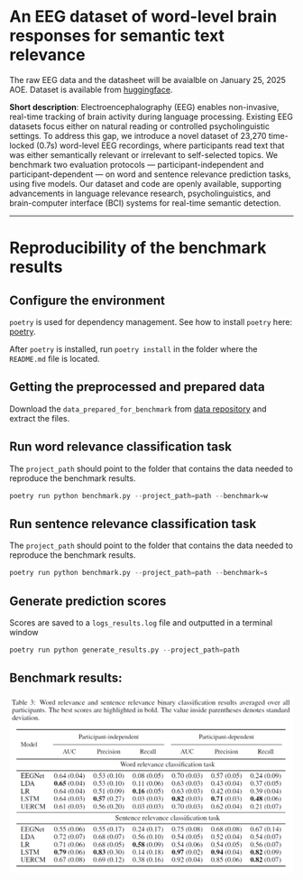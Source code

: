 # An EEG dataset of word-level brain responses for semantic text relevance

The raw EEG data and the datasheet will be avaialble on January 25, 2025 AOE.
Dataset is available from [huggingface][1].

**Short description**: Electroencephalography (EEG) enables non-invasive, real-time tracking of brain activity during language processing. Existing EEG datasets focus either on natural reading or controlled psycholinguistic settings. To address this gap, we introduce a novel dataset of 23,270 time-locked (0.7s) word-level EEG recordings, where participants read text that was either semantically relevant or irrelevant to self-selected topics. We benchmark two evaluation protocols — participant-independent and participant-dependent — on word and sentence relevance prediction tasks, using five models. Our dataset and code are openly available, supporting advancements in language relevance research, psycholinguistics, and brain-computer interface (BCI) systems for real-time semantic detection.

---
# Reproducibility of the benchmark results

## Configure the environment
``poetry`` is used for dependency management.
See how to install ``poetry`` here: [poetry][2].

After ``poetry`` is installed, run ``poetry install`` in the folder where the ``README.md`` file is located.


## Getting the preprocessed and prepared data

Download the ``data_prepared_for_benchmark`` from [data repository][3] and extract the files.

## Run word relevance classification task

The ``project_path`` should point to the folder that contains the data needed to reproduce the benchmark results.
```py
poetry run python benchmark.py --project_path=path --benchmark=w
```

## Run sentence relevance classification task

The ``project_path`` should point to the folder that contains the data needed to reproduce the benchmark results.
```py
poetry run python benchmark.py --project_path=path --benchmark=s
```

## Generate prediction scores
Scores are saved to a ``logs_results.log`` file and outputted in a terminal window

```py
poetry run python generate_results.py --project_path=path
```

## Benchmark results:

![Benchmark results](results.PNG)

  [1]: https://huggingface.co/datasets/Quoron/EEG-semantic-text-relevance
  [2]: https://python-poetry.org/docs/#installation
  [3]: https://drive.proton.me/urls/2TWQXJW2C4#9G2lbi7SuGFE
